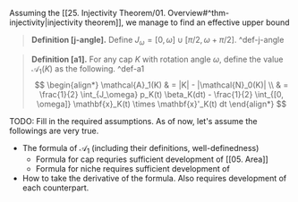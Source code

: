 
Assuming the [[25. Injectivity Theorem/01. Overview#^thm-injectivity|injectivity theorem]], we manage to find an effective upper bound 

> __Definition [j-angle].__ Define $J_\omega = [0, \omega] \cup [\pi/2, \omega + \pi/2]$. ^def-j-angle

> __Definition [a1].__ For any cap $K$ with rotation angle $\omega$, define the value $\mathcal{A}_1(K)$ as the following. ^def-a1
$$
\begin{align*}
\mathcal{A}_1(K) & = |K| - |\mathcal{N}_0(K)| \\ 
& = \frac{1}{2} \int_{J_\omega} p_K(t) \beta_K(dt) - 
\frac{1}{2} \int_{[0, \omega]} \mathbf{x}_K(t) \times \mathbf{x}'_K(t) dt
\end{align*}
$$

TODO: Fill in the required assumptions. As of now, let's assume the followings are very true.
- The formula of $\mathcal{A}_1$ (including their definitions, well-definedness)
	- Formula for cap requries sufficient development of [[05. Area]]
	- Formula for niche requires sufficient development of 
- How to take the derivative of the formula. Also requires development of each counterpart.